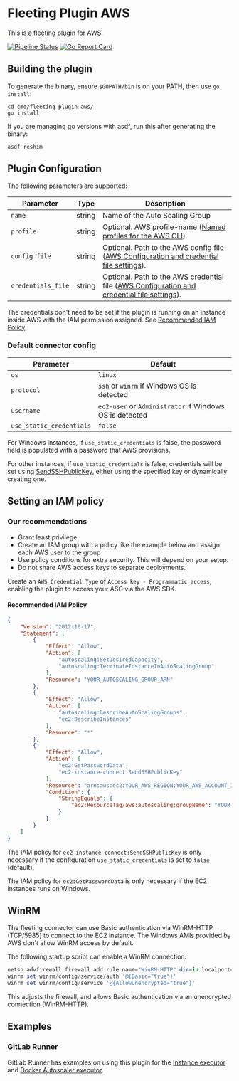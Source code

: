 # Fleeting Plugin AWS

This is a [fleeting](https://gitlab.com/gitlab-org/fleeting/fleeting) plugin for AWS.

[![Pipeline Status](https://gitlab.com/gitlab-org/fleeting/fleeting-plugin-aws/badges/main/pipeline.svg)](https://gitlab.com/gitlab-org/fleeting/fleeting-plugin-aws/commits/main)
[![Go Report Card](https://goreportcard.com/badge/gitlab.com/gitlab-org/fleeting/fleeting-plugin-aws)](https://goreportcard.com/report/gitlab.com/gitlab-org/fleeting/fleeting-plugin-aws)

## Building the plugin

To generate the binary, ensure `$GOPATH/bin` is on your PATH, then use `go install`:

```shell
cd cmd/fleeting-plugin-aws/
go install 
```

If you are managing go versions with asdf, run this after generating the binary:

```shell
asdf reshim
```

## Plugin Configuration

The following parameters are supported:

| Parameter             | Type   | Description |
|-----------------------|--------|-------------|
| `name`                | string | Name of the Auto Scaling Group |
| `profile` | string | Optional. AWS profile-name ([Named profiles for the AWS CLI](https://docs.aws.amazon.com/cli/latest/userguide/cli-configure-profiles.html)). |
| `config_file`    | string | Optional. Path to the AWS config file ([AWS Configuration and credential file settings](https://docs.aws.amazon.com/cli/latest/userguide/cli-configure-files.html)). |
| `credentials_file`    | string | Optional. Path to the AWS credential file ([AWS Configuration and credential file settings](https://docs.aws.amazon.com/cli/latest/userguide/cli-configure-files.html)). |

The credentials don't need to be set if the plugin is running on an instance inside AWS
with the IAM permission assigned. See [Recommended IAM Policy](#recommended-iam-policy)

### Default connector config

| Parameter                | Default  |
|--------------------------|----------|
| `os`                     | `linux`  |
| `protocol`               | `ssh` or `winrm` if Windows OS is detected |
| `username`               | `ec2-user` or `Administrator` if Windows OS is detected |
| `use_static_credentials` | `false`  |

For Windows instances, if `use_static_credentials` is false, the password field is populated with a password that AWS provisions.

For other instances, if `use_static_credentials` is false, credentials will be set using [SendSSHPublicKey](https://docs.aws.amazon.com/ec2-instance-connect/latest/APIReference/API_SendSSHPublicKey.html), either using the specified key or dynamically creating one.

## Setting an IAM policy

### Our recommendations

- Grant least privilege
- Create an IAM group with a policy like the example below and assign each AWS user to the group
- Use policy conditions for extra security. This will depend on your setup.
- Do not share AWS access keys to separate deployments.

Create an `AWS Credential Type` of `Access key - Programmatic access`, enabling the plugin to
access your ASG via the AWS SDK.

#### Recommended IAM Policy

```json
{
    "Version": "2012-10-17",
    "Statement": [
        {
            "Effect": "Allow",
            "Action": [
                "autoscaling:SetDesiredCapacity",
                "autoscaling:TerminateInstanceInAutoScalingGroup"
            ],
            "Resource": "YOUR_AUTOSCALING_GROUP_ARN"
        },
        {
            "Effect": "Allow",
            "Action": [
                "autoscaling:DescribeAutoScalingGroups",
                "ec2:DescribeInstances"
            ],
            "Resource": "*"
        },
        {
            "Effect": "Allow",
            "Action": [
                "ec2:GetPasswordData",
                "ec2-instance-connect:SendSSHPublicKey"
            ],
            "Resource": "arn:aws:ec2:YOUR_AWS_REGION:YOUR_AWS_ACCOUNT_ID:instance/*",
            "Condition": {
                "StringEquals": {
                    "ec2:ResourceTag/aws:autoscaling:groupName": "YOUR_AUTOSCALING_GROUP_NAME"
                }
            }
        }
    ]
}
```

The IAM policy for `ec2-instance-connect:SendSSHPublicKey` is only necessary if the configuration `use_static_credentials`
is set to `false` (default).

The IAM policy for `ec2:GetPasswordData` is only necessary if the EC2 instances runs on Windows.

## WinRM

The fleeting connector can use Basic authentication via WinRM-HTTP (TCP/5985) to connect to the EC2 instance.
The Windows AMIs provided by AWS don't allow WinRM access by default.

The following startup script can enable a WinRM connection:

```powershell
netsh advfirewall firewall add rule name="WinRM-HTTP" dir=in localport=5985 protocol=TCP action=allow
winrm set winrm/config/service/auth '@{Basic="true"}'
winrm set winrm/config/service '@{AllowUnencrypted="true"}'
```

This adjusts the firewall, and allows Basic authentication via an unencrypted connection (WinRM-HTTP).

## Examples

### GitLab Runner

GitLab Runner has examples on using this plugin for the [Instance executor](https://docs.gitlab.com/runner/executors/instance.html#examples) and [Docker Autoscaler executor](https://docs.gitlab.com/runner/executors/docker_autoscaler.html#examples).

